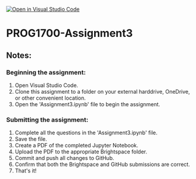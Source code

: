 [![Open in Visual Studio Code](https://classroom.github.com/assets/open-in-vscode-718a45dd9cf7e7f842a935f5ebbe5719a5e09af4491e668f4dbf3b35d5cca122.svg)](https://classroom.github.com/online_ide?assignment_repo_id=12738810&assignment_repo_type=AssignmentRepo)
# PROG1700-Assignment3

## Notes:

### Beginning the assignment:

1) Open Visual Studio Code.
2) Clone this assignment to a folder on your external harddrive, OneDrive, or other convenient location.
3) Open the 'Assignment3.ipynb' file to begin the assignment.

### Submitting the assignment:

1) Complete all the questions in the 'Assignment3.ipynb' file.
2) Save the file.
3) Create a PDF of the completed Jupyter Notebook.
4) Upload the PDF to the appropriate Brightspace folder.
5) Commit and push all changes to GitHub.
6) Confirm that both the Brightspace and GitHub submissions are correct.
7) That's it!
